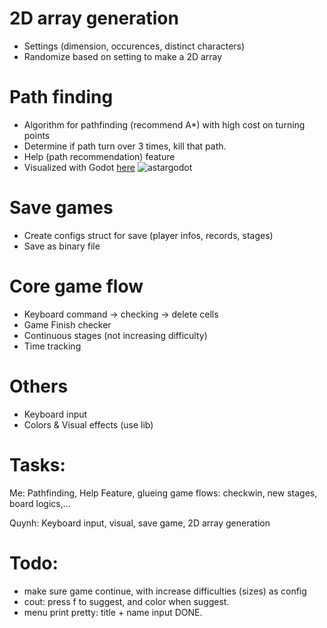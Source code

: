 # 2D array generation  
- Settings (dimension, occurences, distinct characters)
- Randomize based on setting to make a 2D array 

# Path finding  
- Algorithm for pathfinding (recommend A*) with high cost on turning points 
- Determine if path turn over 3 times, kill that path. 
- Help (path recommendation) feature
- Visualized with Godot [here](https://github.com/khuongduy354/astar-godot/tree/master)
![astargodot](https://github.com/khuongduy354/astar-godot/assets/42113313/b733d684-81f2-44bf-af3c-c1bc18b66bbd)

# Save games
- Create configs struct for save (player infos, records, stages)
- Save as binary file 


# Core game flow  
- Keyboard command -> checking -> delete cells
- Game Finish checker  
- Continuous stages (not increasing difficulty) 
- Time tracking 

# Others
- Keyboard input  
- Colors & Visual effects (use lib)

# Tasks: 
Me: Pathfinding, Help Feature, glueing game flows: checkwin, new stages, board logics,...

Quynh: Keyboard input, visual, save game, 2D array generation

 

# Todo:  
- make sure game continue, with increase difficulties (sizes) as config  
- cout: press f to suggest, and color when suggest. 
- menu print pretty: title + name input DONE.
